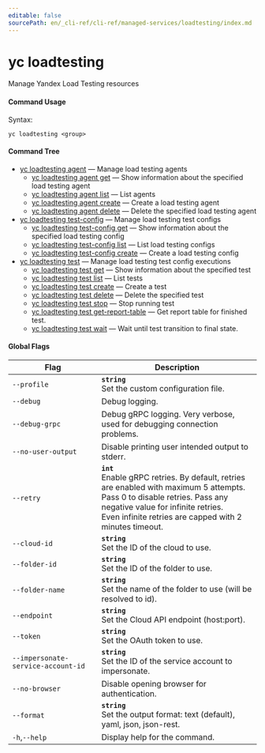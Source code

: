 ```yaml
---
editable: false
sourcePath: en/_cli-ref/cli-ref/managed-services/loadtesting/index.md
---
```


# yc loadtesting

Manage Yandex Load Testing resources

#### Command Usage

Syntax: 

`yc loadtesting <group>`

#### Command Tree

- [yc loadtesting agent](agent/index.md) — Manage load testing agents
	- [yc loadtesting agent get](agent/get.md) — Show information about the specified load testing agent
	- [yc loadtesting agent list](agent/list.md) — List agents
	- [yc loadtesting agent create](agent/create.md) — Create a load testing agent
	- [yc loadtesting agent delete](agent/delete.md) — Delete the specified load testing agent
- [yc loadtesting test-config](test-config/index.md) — Manage load testing test configs
	- [yc loadtesting test-config get](test-config/get.md) — Show information about the specified load testing config
	- [yc loadtesting test-config list](test-config/list.md) — List load testing configs
	- [yc loadtesting test-config create](test-config/create.md) — Create a load testing config
- [yc loadtesting test](test/index.md) — Manage load testing test config executions
	- [yc loadtesting test get](test/get.md) — Show information about the specified test
	- [yc loadtesting test list](test/list.md) — List tests
	- [yc loadtesting test create](test/create.md) — Create a test
	- [yc loadtesting test delete](test/delete.md) — Delete the specified test
	- [yc loadtesting test stop](test/stop.md) — Stop running test
	- [yc loadtesting test get-report-table](test/get-report-table.md) — Get report table for finished test.
	- [yc loadtesting test wait](test/wait.md) — Wait until test transition to final state.

#### Global Flags

| Flag | Description |
|----|----|
|`--profile`|<b>`string`</b><br/>Set the custom configuration file.|
|`--debug`|Debug logging.|
|`--debug-grpc`|Debug gRPC logging. Very verbose, used for debugging connection problems.|
|`--no-user-output`|Disable printing user intended output to stderr.|
|`--retry`|<b>`int`</b><br/>Enable gRPC retries. By default, retries are enabled with maximum 5 attempts.<br/>Pass 0 to disable retries. Pass any negative value for infinite retries.<br/>Even infinite retries are capped with 2 minutes timeout.|
|`--cloud-id`|<b>`string`</b><br/>Set the ID of the cloud to use.|
|`--folder-id`|<b>`string`</b><br/>Set the ID of the folder to use.|
|`--folder-name`|<b>`string`</b><br/>Set the name of the folder to use (will be resolved to id).|
|`--endpoint`|<b>`string`</b><br/>Set the Cloud API endpoint (host:port).|
|`--token`|<b>`string`</b><br/>Set the OAuth token to use.|
|`--impersonate-service-account-id`|<b>`string`</b><br/>Set the ID of the service account to impersonate.|
|`--no-browser`|Disable opening browser for authentication.|
|`--format`|<b>`string`</b><br/>Set the output format: text (default), yaml, json, json-rest.|
|`-h`,`--help`|Display help for the command.|
